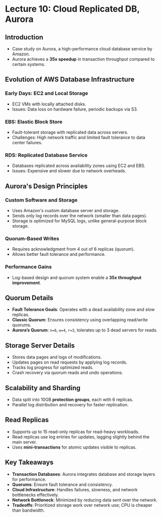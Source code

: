 # Lecture 10: Cloud Replicated DB, Aurora

## Introduction  
- Case study on Aurora, a high-performance cloud database service by Amazon.  
- Aurora achieves a **35x speedup** in transaction throughput compared to certain systems.  

## Evolution of AWS Database Infrastructure  
### Early Days: EC2 and Local Storage  
- EC2 VMs with locally attached disks.  
- Issues: Data loss on hardware failure, periodic backups via S3.  

### EBS: Elastic Block Store  
- Fault-tolerant storage with replicated data across servers.  
- Challenges: High network traffic and limited fault tolerance to data center failures.  

### RDS: Replicated Database Service  
- Databases replicated across availability zones using EC2 and EBS.  
- Issues: Expensive and slower due to network overheads.  

## Aurora's Design Principles  
### Custom Software and Storage  
- Uses Amazon's custom database server and storage.  
- Sends only log records over the network (smaller than data pages).  
- Storage is optimized for MySQL logs, unlike general-purpose block storage.  

### Quorum-Based Writes  
- Requires acknowledgment from 4 out of 6 replicas (quorum).  
- Allows better fault tolerance and performance.  

### Performance Gains  
- Log-based design and quorum system enable a **35x throughput improvement**.  

## Quorum Details  
- **Fault Tolerance Goals**: Operates with a dead availability zone and slow replicas.  
- **Classic Quorum**: Ensures consistency using overlapping read/write quorums.  
- **Aurora’s Quorum**: `n=6`, `w=4`, `r=3`, tolerates up to 3 dead servers for reads.  

## Storage Server Details  
- Stores data pages and logs of modifications.  
- Updates pages on read requests by applying log records.  
- Tracks log progress for optimized reads.  
- Crash recovery via quorum reads and undo operations.  

## Scalability and Sharding  
- Data split into 10GB **protection groups**, each with 6 replicas.  
- Parallel log distribution and recovery for faster replication.  

## Read Replicas  
- Supports up to 15 read-only replicas for read-heavy workloads.  
- Read replicas use log entries for updates, lagging slightly behind the main server.  
- Uses **mini-transactions** for atomic updates visible to replicas.  

## Key Takeaways  
- **Transaction Databases**: Aurora integrates database and storage layers for performance.  
- **Quorums**: Ensure fault tolerance and consistency.  
- **Cloud Infrastructure**: Handles failures, slowness, and network bottlenecks effectively.  
- **Network Bottleneck**: Minimized by reducing data sent over the network.  
- **Tradeoffs**: Prioritized storage work over network use; CPU is cheaper than bandwidth.  
